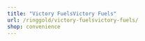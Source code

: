 ```yaml
---
title: "Victory FuelsVictory Fuels"
url: /ringgold/victory-fuelsvictory-fuels/
shop: convenience
---
```

